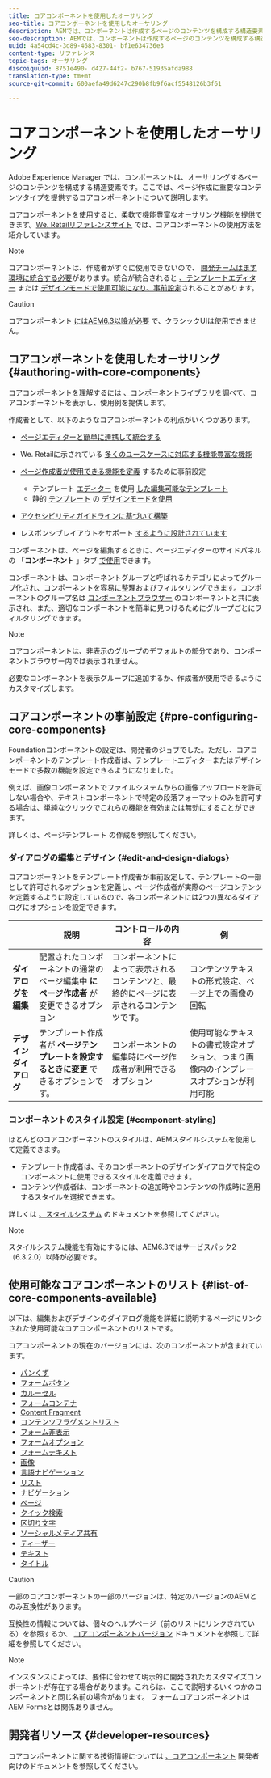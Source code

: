 ```yaml
---
title: コアコンポーネントを使用したオーサリング
seo-title: コアコンポーネントを使用したオーサリング
description: AEMでは、コンポーネントは作成するページのコンテンツを構成する構造要素であり、コアコンポーネントは柔軟で機能豊富なオーサリング機能です。
seo-description: AEMでは、コンポーネントは作成するページのコンテンツを構成する構造要素であり、コアコンポーネントは柔軟で機能豊富なオーサリング機能です。
uuid: 4a54cd4c-3d89-4683-8301- bf1e634736e3
content-type: リファレンス
topic-tags: オーサリング
discoiquuid: 8751e490- d427-44f2- b767-51935afda988
translation-type: tm+mt
source-git-commit: 600aefa49d6247c290b8fb9f6acf5548126b3f61

---
```



# コアコンポーネントを使用したオーサリング

Adobe Experience Manager では、コンポーネントは、オーサリングするページのコンテンツを構成する構造要素です。ここでは、ページ作成に重要なコンテンツタイプを提供するコアコンポーネントについて説明します。

コアコンポーネントを使用すると、柔軟で機能豊富なオーサリング機能を提供できます。[We. Retailリファレンスサイト](https://helpx.adobe.com/experience-manager/6-5/sites/developing/using/we-retail.html) では、コアコンポーネントの使用方法を紹介しています。

>[!NOTE]
>
>コアコンポーネントは、作成者がすぐに使用できないので、 [開発チームはまず環境に統合する必要](using.md)があります。統合が統合されると [、テンプレートエディター](https://helpx.adobe.com/experience-manager/6-5/sites/authoring/using/templates.html) または [デザインモードで使用可能になり、事前設定](https://helpx.adobe.com/experience-manager/6-5/sites/authoring/using/default-components-designmode.html)されることがあります。

>[!CAUTION]
>
>コアコンポーネント [にはAEM6.3以降が必要](versions.md) で、クラシックUIは使用できません。

## コアコンポーネントを使用したオーサリング {#authoring-with-core-components}

コアコンポーネントを理解するには [、コンポーネントライブラリ](http://opensource.adobe.com/aem-core-wcm-components/library.html)を調べて、コアコンポーネントを表示し、使用例を提供します。

作成者として、以下のようなコアコンポーネントの利点がいくつかあります。

* [ページエディターと簡単に連携して統合する](https://helpx.adobe.com/experience-manager/6-5/sites/authoring/using/editing-content.html)
* We. Retailに示されている [多くのユースケースに対応する機能豊富な機能](https://helpx.adobe.com/experience-manager/6-5/sites/developing/using/we-retail.html)
* [ページ作成者が使用できる機能を定義](#pre-configuring-core-components) するために事前設定
   * テンプレート [エディター](https://helpx.adobe.com/experience-manager/6-5/sites/authoring/using/templates.html) を使用 [した編集可能なテンプレート](https://helpx.adobe.com/experience-manager/6-5/sites/developing/using/page-templates-editable.html)
   * 静的 [テンプレート](https://helpx.adobe.com/experience-manager/6-5/sites/authoring/using/default-components-designmode.html) の [デザインモードを使用](https://helpx.adobe.com/experience-manager/6-5/sites/developing/using/page-templates-static.html)

* [アクセシビリティガイドラインに基づいて構築](https://helpx.adobe.com/experience-manager/6-5/managing/using/web-accessibility.html)

* レスポンシブレイアウトをサポート [するように設計されています](https://helpx.adobe.com/experience-manager/6-5/sites/authoring/using/responsive-layout.html)

コンポーネントは、ページを編集するときに、ページエディターのサイドパネルの **「コンポーネント** 」タブ [で使用](https://helpx.adobe.com/experience-manager/6-5/sites/authoring/using/editing-content.html)できます。

コンポーネントは、コンポーネントグループと呼ばれるカテゴリによってグループ化され、コンポーネントを容易に整理およびフィルタリングできます。コンポーネントのグループ名は [コンポーネントブラウザー](https://helpx.adobe.com/experience-manager/6-5/sites/authoring/using/editing-content.html) のコンポーネントと共に表示され、また、適切なコンポーネントを簡単に見つけるためにグループごとにフィルタリングできます。

>[!NOTE]
>
>コアコンポーネントは、非表示のグループのデフォルトの部分であり、コンポーネントブラウザー内では表示されません。
>
>必要なコンポーネントを表示グループに追加するか、作成者が使用できるようにカスタマイズします。

## コアコンポーネントの事前設定 {#pre-configuring-core-components}

Foundationコンポーネントの設定は、開発者のジョブでした。ただし、コアコンポーネントのテンプレート作成者は、テンプレートエディターまたはデザインモードで多数の機能を設定できるようになりました。

例えば、画像コンポーネントでファイルシステムからの画像アップロードを許可しない場合や、テキストコンポーネントで特定の段落フォーマットのみを許可する場合は、単純なクリックでこれらの機能を有効または無効にすることができます。

詳しくは、ページテンプレート [](https://helpx.adobe.com/experience-manager/6-5/sites/authoring/using/templates.html) の作成を参照してください。

### ダイアログの編集とデザイン {#edit-and-design-dialogs}

コアコンポーネントをテンプレート作成者が事前設定して、テンプレートの一部として許可されるオプションを定義し、ページ作成者が実際のページコンテンツを定義するように設定しているので、各コンポーネントには2つの異なるダイアログにオプションを設定できます。

|  | 説明 | コントロールの内容 | 例 |
|--- |--- |--- |--- |
| **ダイアログを編集** | 配置されたコンポーネントの通常のページ編集中 **にページ作成者** が変更できるオプション | コンポーネントによって表示されるコンテンツと、最終的にページに表示されるコンテンツです。 | コンテンツテキストの形式設定、ページ上での画像の回転 |
| **デザインダイアログ** | テンプレート作成者が **ページテンプレートを設定するときに変更** できるオプションです。 | コンポーネントの編集時にページ作成者が利用できるオプション | 使用可能なテキストの書式設定オプション、つまり画像内のインプレースオプションが利用可能 |

### コンポーネントのスタイル設定 {#component-styling}

ほとんどのコアコンポーネントのスタイルは、AEMスタイルシステムを使用して定義できます。

* テンプレート作成者は、そのコンポーネントのデザインダイアログで特定のコンポーネントに使用できるスタイルを定義できます。
* コンテンツ作成者は、コンポーネントの追加時やコンテンツの作成時に適用するスタイルを選択できます。

詳しくは [、スタイルシステム](https://helpx.adobe.com/experience-manager/6-5/sites/authoring/using/style-system.html) のドキュメントを参照してください。

>[!NOTE]
>
>スタイルシステム機能を有効にするには、AEM6.3ではサービスパック2（6.3.2.0）以降が必要です。

## 使用可能なコアコンポーネントのリスト {#list-of-core-components-available}

以下は、編集およびデザインのダイアログ機能を詳細に説明するページにリンクされた使用可能なコアコンポーネントのリストです。

コアコンポーネントの現在のバージョンには、次のコンポーネントが含まれています。

* [パンくず](breadcrumb.md)
* [フォームボタン](form-button.md)
* [カルーセル](carousel.md)
* [フォームコンテナ](form-container.md)
* [Content Fragment](content-fragment-component.md)
* [コンテンツフラグメントリスト](content-fragment-list.md)
* [フォーム非表示](form-hidden.md)
* [フォームオプション](form-options.md)
* [フォームテキスト](form-text.md)
* [画像](image.md)
* [言語ナビゲーション](language-navigation.md)
* [リスト](list.md)
* [ナビゲーション](navigation.md)
* [ページ](page.md)
* [クイック検索](quick-search.md)
* [区切り文字](separator.md)
* [ソーシャルメディア共有](sharing.md)
* [ティーザー](teaser.md)
* [テキスト](text.md)
* [タイトル](title.md)

>[!CAUTION]
>
>一部のコアコンポーネントの一部のバージョンは、特定のバージョンのAEMとのみ互換性があります。
>
>互換性の情報については、個々のヘルプページ（前のリストにリンクされている）を参照するか、 [コアコンポーネントバージョン](versions.md) ドキュメントを参照して詳細を参照してください。

>[!NOTE]
>
>インスタンスによっては、要件に合わせて明示的に開発されたカスタマイズコンポーネントが存在する場合があります。これらは、ここで説明するいくつかのコンポーネントと同じ名前の場合があります。
>フォームコアコンポーネントはAEM Formsとは関係ありません。

## 開発者リソース {#developer-resources}

コアコンポーネントに関する技術情報については [、コアコンポーネント](developing.md) 開発者向けのドキュメントを参照してください。
